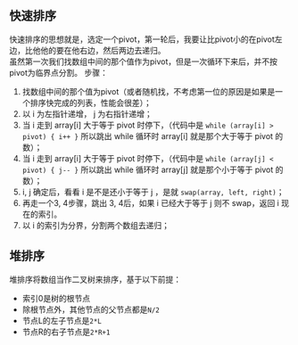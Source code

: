 ## 快速排序
快速排序的思想就是，选定一个pivot，第一轮后，我要让比pivot小的在pivot左边，比他他的要在他右边，然后两边去递归。   
虽然第一次我们找数组中间的那个值作为pivot，但是一次循环下来后，并不按pivot为临界点分割。
步骤：
1. 找数组中间的那个值为pivot（或者随机找，不考虑第一位的原因是如果是一个排序快完成的列表，性能会很差）；
2. 以 i 为左指针递增， j 为右指针递增；
3. 当 i 走到 array[i] 大于等于 pivot 时停下，（代码中是 ```while (array[i] > pivot) { i++ }``` 所以跳出 while 循环时 array[i] 就是那个大于等于 pivot 的数）；
4. 当 i 走到 array[i] 大于等于 pivot 时停下，（代码中是 ```while (array[j] < pivot) { j-- }``` 所以跳出 while 循环时 array[j] 就是那个小于等于 pivot 的数）；
5. i, j 确定后，看看 i 是不是还小于等于 j ，是就 ```swap(array, left, right)```；
6. 再走一个3, 4步骤，跳出 3, 4后，如果 i 已经大于等于 j 则不 swap，返回 i 现在的索引。
7. 以 i 的索引为分界，分割两个数组去递归；

## 堆排序
堆排序将数组当作二叉树来排序，基于以下前提：
- 索引0是树的根节点
- 除根节点外，其他节点的父节点都是```N/2```
- 节点L的左子节点是```2*L```
- 节点R的右子节点是```2*R+1```